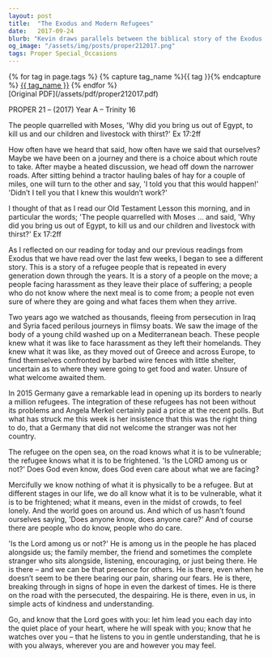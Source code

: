 ```yaml
---
layout: post
title:  "The Exodus and Modern Refugees"
date:   2017-09-24
blurb: "Kevin draws parallels between the biblical story of the Exodus and the plight of modern refugees. He reflects on the recurring theme of a people on the move, facing hardships and seeking hope. The sermon encourages us to find God's presence in those who support us during our vulnerable times and to be that presence for others."
og_image: "/assets/img/posts/proper212017.png"
tags: Proper Special_Occasions
---    
```

<div class="tag-pills">
  {% for tag in page.tags %}
    {% capture tag_name %}{{ tag }}{% endcapture %}
    <a href="{{ site.baseurl }}/tag/{{ tag_name }}" class="tag-pill">{{ tag_name }}</a>
  {% endfor %}
</div>
[Original PDF](/assets/pdf/proper212017.pdf)

PROPER 21 – (2017) Year A – Trinity 16

The people quarrelled with Moses, 'Why did you bring us out of Egypt, to kill us and our children and livestock with thirst?' Ex 17:2ff

How often have we heard that said, how often have we said that ourselves? Maybe we have been on a journey and there is a choice about which route to take. After maybe a heated discussion, we head off down the narrower roads. After sitting behind a tractor hauling bales of hay for a couple of miles, one will turn to the other and say, 'I told you that this would happen!' 'Didn’t I tell you that I knew this wouldn’t work?'

I thought of that as I read our Old Testament Lesson this morning, and in particular the words; 'The people quarrelled with Moses ... and said, 'Why did you bring us out of Egypt, to kill us and our children and livestock with thirst?' Ex 17:2ff

As I reflected on our reading for today and our previous readings from Exodus that we have read over the last few weeks, I began to see a different story. This is a story of a refugee people that is repeated in every generation down through the years. It is a story of a people on the move; a people facing harassment as they leave their place of suffering; a people who do not know where the next meal is to come from; a people not even sure of where they are going and what faces them when they arrive.

Two years ago we watched as thousands, fleeing from persecution in Iraq and Syria faced perilous journeys in flimsy boats. We saw the image of the body of a young child washed up on a Mediterranean beach. These people knew what it was like to face harassment as they left their homelands. They knew what it was like, as they moved out of Greece and across Europe, to find themselves confronted by barbed wire fences with little shelter, uncertain as to where they were going to get food and water. Unsure of what welcome awaited them.

In 2015 Germany gave a remarkable lead in opening up its borders to nearly a million refugees. The integration of these refugees has not been without its problems and Angela Merkel certainly paid a price at the recent polls. But what has struck me this week is her insistence that this was the right thing to do, that a Germany that did not welcome the stranger was not her country.

The refugee on the open sea, on the road knows what it is to be vulnerable; the refugee knows what it is to be frightened. 'Is the LORD among us or not?' Does God even know, does God even care about what we are facing?

Mercifully we know nothing of what it is physically to be a refugee. But at different stages in our life, we do all know what it is to be vulnerable, what it is to be frightened; what it means, even in the midst of crowds, to feel lonely. And the world goes on around us. And which of us hasn’t found ourselves saying, 'Does anyone know, does anyone care?' And of course there are people who do know, people who do care.

'Is the Lord among us or not?' He is among us in the people he has placed alongside us; the family member, the friend and sometimes the complete stranger who sits alongside, listening, encouraging, or just being there. He is there – and we can be that presence for others. He is there, even when he doesn’t seem to be there bearing our pain, sharing our fears. He is there, breaking through in signs of hope in even the darkest of times. He is there on the road with the persecuted, the despairing. He is there, even in us, in simple acts of kindness and understanding.

Go, and know that the Lord goes with you: let him lead you each day into the quiet place of your heart, where he will speak with you; know that he watches over you – that he listens to you in gentle understanding, that he is with you always, wherever you are and however you may feel.
